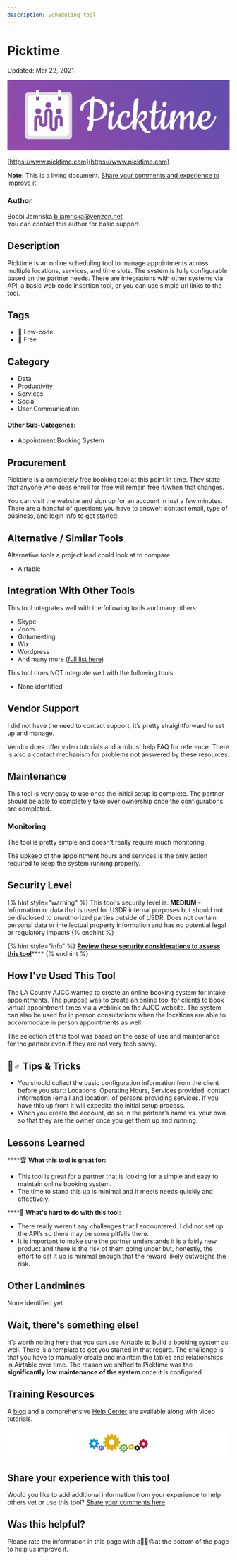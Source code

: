 ```yaml
---
description: Scheduling tool
---
```


# Picktime

Updated: Mar 22, 2021

![](.gitbook/assets/picktime_logo.png)

[https://www.picktime.com](https://www.picktime.com)

**Note:** This is a living document. [Share your comments and experience to improve it](https://form.jotform.com/210477511316045).

### Author

Bobbi Jamriska[ b.jamriska@verizon.net](mailto:b.jamriska@verizon.net)  
You can contact this author for basic support.

## Description <a id="h.7w7zez36b1wy"></a>

‌Picktime is an online scheduling tool to manage appointments across multiple locations, services, and time slots. The system is fully configurable based on the partner needs. There are integrations with other systems via API, a basic web code insertion tool, or you can use simple url links to the tool.

## Tags <a id="h.6mnfw9pne09c"></a>

* 🔧  Low-code
* 🎁  Free

## Category <a id="h.275oysyrlu3w"></a>

* Data
* Productivity
* Services
* Social
* User Communication

#### Other Sub-Categories: <a id="h.fn3agtlxydsb"></a>

* ‌Appointment Booking System

## ‌Procurement <a id="h.go61rzbnc73"></a>

Picktime is a completely free booking tool at this point in time. They state that anyone who does enroll for free will remain free if/when that changes.

You can visit the website and sign up for an account in just a few minutes. There are a handful of questions you have to answer: contact email, type of business, and login info to get started.

## Alternative / Similar Tools <a id="h.ru44st8agyw1"></a>

‌‌Alternative tools a project lead could look at to compare:

* Airtable

## Integration With Other Tools <a id="h.ojoayjospnj2"></a>

This tool integrates well with the following tools and many others:

* Skype
* Zoom
* Gotomeeting
* Wix
* Wordpress
* And many more \([full list here](https://www.picktime.com/integrations)\)

This tool does NOT integrate well with the following tools:

* None identified

## Vendor Support <a id="h.e50orjda7y75"></a>

I did not have the need to contact support, it’s pretty straightforward to set up and manage.

Vendor does offer video tutorials and a robust help FAQ for reference. There is also a contact mechanism for problems not answered by these resources.

## Maintenance <a id="h.o456lrtyv134"></a>

This tool is very easy to use once the initial setup is complete. The partner should be able to completely take over ownership once the configurations are completed.

### Monitoring <a id="h.mkbsvjvtwwdv"></a>

The tool is pretty simple and doesn’t really require much monitoring.

The upkeep of the appointment hours and services is the only action required to keep the system running properly.

## Security Level <a id="h.wp27bo5hatdz"></a>

{% hint style="warning" %}
This tool's security level is: **MEDIUM** - Information or data that is used for USDR internal purposes but should not be disclosed to unauthorized parties outside of USDR. Does not contain personal data or intellectual property information and has no potential legal or regulatory impacts
{% endhint %}

{% hint style="info" %}
[**Review these security considerations to assess this tool**](usdr-tool-guidelines/data-security.md#security-how-sensitive-is-the-data)\*\*\*\*
{% endhint %}

## How I've Used This Tool <a id="h.flwakkvuwzba"></a>

The LA County AJCC wanted to create an online booking system for intake appointments. The purpose was to create an online tool for clients to book virtual appointment times via a weblink on the AJCC website. The system can also be used for in person consultations when the locations are able to accommodate in person appointments as well.

The selection of this tool was based on the ease of use and maintenance for the partner even if they are not very tech savvy.

## 🧙♂ Tips & Tricks <a id="h.wrvy8ngdpil0"></a>

* You should collect the basic configuration information from the client before you start: Locations, Operating Hours, Services provided, contact information \(email and location\) of persons providing services. If you have this up front it will expedite the initial setup process.
* When you create the account, do so in the partner’s name vs. your own so that they are the owner once you get them up and running.

## Lessons Learned <a id="h.9j1dk9qzdv6e"></a>

\*\*\*\*🏆 **What this tool is great for:**

* This tool is great for a partner that is looking for a simple and easy to maintain online booking system.
* The time to stand this up is minimal and it meets needs quickly and effectively.

\*\*\*\*🌵 **What's hard to do with this tool:**

* There really weren’t any challenges that I encountered. I did not set up the API’s so there may be some pitfalls there.
* It is important to make sure the partner understands it is a fairly new product and there is the risk of them going under but, honestly, the effort to set it up is minimal enough that the reward likely outweighs the risk.

## Other Landmines

‌None identified yet.

## Wait, there's something else! <a id="h.citc7idtx8n3"></a>

It’s worth noting here that you can use Airtable to build a booking system as well. There is a template to get you started in that regard. The challenge is that you have to manually create and maintain the tables and relationships in Airtable over time. The reason we shifted to Picktime was the **significantly low maintenance of the system** once it is configured.

## Training Resources <a id="h.jjhr8ylgtcxa"></a>

A [blog](https://blog.picktime.com/) and a comprehensive [Help Center](https://support.picktime.com/) are available along with video tutorials.



![](.gitbook/assets/gears_banner-divider.png)

## Share your experience with this tool

Would you like to add additional information from your experience to help others vet or use this tool? [Share your comments here](https://form.jotform.com/210477511316045).

## Was this helpful? 

Please rate the information in this page with a🙂😐☹at the bottom of the page to help us improve it. 

